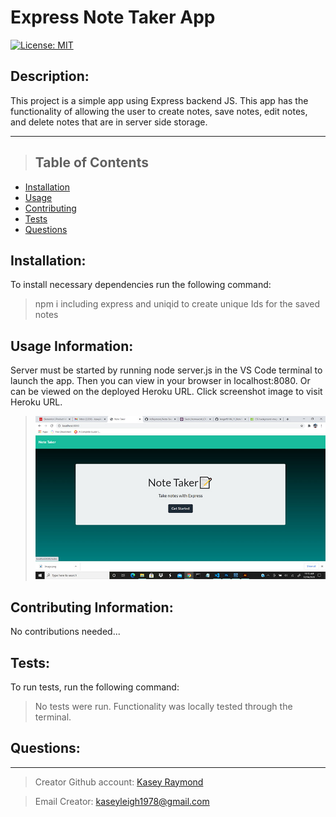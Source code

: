 # Express Note Taker App

[![License: MIT](https://img.shields.io/badge/License-MIT-yellow.svg)](https://opensource.org/licenses/MIT)

## Description:

This project is a simple app using Express backend JS. This app has the functionality of allowing the user to create notes, save notes, edit notes, and delete notes that are in server side storage.

---

> ## Table of Contents

- [Installation](#installation)
- [Usage](#usage)
- [Contributing](#contributing)
- [Tests](#tests)
- [Questions](#questions)

## Installation:

To install necessary dependencies run the following command:

> npm i including express and uniqid to create unique Ids for the saved notes

## Usage Information:

Server must be started by running node server.js in the VS Code terminal to launch the app. Then you can view in your browser in localhost:8080. Or can be viewed on the deployed Heroku URL. Click screenshot image to visit Heroku URL.

> <a href="https://kcs-note-taker.herokuapp.com/"><img src="public\assets\notetaker-screenshot.jpg" alt="HTML tutorial" style="width:550px;"></a>

## Contributing Information:

No contributions needed...

## Tests:

To run tests, run the following command:

> No tests were run. Functionality was locally tested through the terminal.

## Questions:

---

> Creator Github account: [Kasey Raymond](https://api.github.com/users/KcRaymond)

> Email Creator: [kaseyleigh1978@gmail.com](mailto:)
